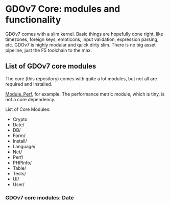 # GDOv7 Core: modules and functionality

GDOv7 comes with a slim kernel. Basic things are hopefully done right, like timezones, foreign keys, emoticons, input validation, expression parsing, etc.
GDOv7 is highly modular and quick dirty slim. There is no big asset pipeline, just the F5 toolchain to the max.


## List of GDOv7 core modules

The core (this repository) comes with quite a lot modules, but not all are required and installed.

[Module_Perf](../GDO/Perf), for example.
The performance metric module, which is tiny, is not a core dependency.

List of Core Modules:

 - Crypto
 - Date/
 - DB/
 - Form/
 - Install/
 - Language/
 - Net/
 - Perf/
 - PHPInfo/
 - Table/
 - Tests/
 - UI/
 - User/

### GDOv7 core modules: Date
